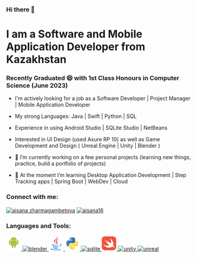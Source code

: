 ### Hi there 👋
<h1 align="left">I am a Software and Mobile Application Developer from Kazakhstan</h1>
<h3 align="left"> Recently Graduated 😄 with 1st Class Honours in Computer Science (June 2023)</h3>

  
- I'm actively looking for a job as a Software Developer | Project Manager | Mobile Application Developer
- My strong Languages: Java | Swift | Python | SQL
- Experience in using Android Studio | SQLite Studio | NetBeans 
- Interested in UI Design (used Axure RP 10) as well as Game Development and Design ( Unreal Engine | Unity | Blender )

- 🔭 I’m currently working on a few personal projects (learning new things, practice, build a portfolio of projects)
- 🌱 At the moment I’m learning Desktop Application Development | Step Tracking apps | Spring Boot | WebDev | Cloud


<!--- My [LinkedIn](www.linkedin.com/in/aisana-zharmagambetova-7161181bb)-->




<h3 align="left">Connect with me:</h3>
<p align="left">
<a href="https://linkedin.com/in/aisana-zharmagambetova-7161181bb" target="blank"><img align="center" src="https://raw.githubusercontent.com/rahuldkjain/github-profile-readme-generator/master/src/images/icons/Social/linked-in-alt.svg" alt="aisana zharmagambetova" height="30" width="40" /></a>
<a href="https://www.hackerrank.com/aisana16" target="blank"><img align="center" src="https://raw.githubusercontent.com/rahuldkjain/github-profile-readme-generator/master/src/images/icons/Social/hackerrank.svg" alt="aisana16" height="30" width="40" /></a>
</p>

<h3 align="left">Languages and Tools:</h3>
<p align="left"> 
  <a href="https://developer.android.com" target="_blank" rel="noreferrer"> <img src="https://raw.githubusercontent.com/devicons/devicon/master/icons/android/android-original-wordmark.svg" alt="android" width="40" height="40"/> </a> 
  <a href="https://www.blender.org/" target="_blank" rel="noreferrer"> <img src="https://download.blender.org/branding/community/blender_community_badge_white.svg" alt="blender" width="40" height="40"/> </a> 
  <a href="https://www.java.com" target="_blank" rel="noreferrer"> <img src="https://raw.githubusercontent.com/devicons/devicon/master/icons/java/java-original.svg" alt="java" width="40" height="40"/> </a> 
  <a href="https://www.python.org" target="_blank" rel="noreferrer"> <img src="https://raw.githubusercontent.com/devicons/devicon/master/icons/python/python-original.svg" alt="python" width="40" height="40"/> </a> 
  <a href="https://www.sqlite.org/" target="_blank" rel="noreferrer"> <img src="https://www.vectorlogo.zone/logos/sqlite/sqlite-icon.svg" alt="sqlite" width="40" height="40"/> </a> 
  <a href="https://developer.apple.com/swift/" target="_blank" rel="noreferrer"> <img src="https://raw.githubusercontent.com/devicons/devicon/master/icons/swift/swift-original.svg" alt="swift" width="40" height="40"/> </a>
  <a href="https://unity.com/" target="_blank" rel="noreferrer"> <img src="https://www.vectorlogo.zone/logos/unity3d/unity3d-icon.svg" alt="unity" width="40" height="40"/> </a> 
  <a href="https://unrealengine.com/" target="_blank" rel="noreferrer"> <img src="https://user-images.githubusercontent.com/12417677/97433592-a9e07800-1915-11eb-8f0b-f4e8cdf8babb.png" alt="unreal" width="40" height="40"/> </a> </p>


<!-- Languages used
<a href="https://github.com/azet16/github-readme-stats"><img align="center" src="https://github-readme-stats.vercel.app/api/top-langs/?username=azet16&layout=compact&theme=buefy&hide_border=true" /></a>  -->

<!-- stats 
<a href="https://github.com/azet16/github-readme-stats"><img align="center" src="https://github-readme-stats.vercel.app/api?username=azet16&show_icons=true&include_all_commits=true&theme=buefy&hide_border=true" alt="Aisana's github stats" /></a> -->

<!--
**AZet16/AZet16** is a ✨ _special_ ✨ repository because its `README.md` (this file) appears on your GitHub profile.

Here are some ideas to get you started:

- 🔭 I’m currently working on ...
- 🌱 I’m currently learning ...
- 👯 I’m looking to collaborate on ...
- 🤔 I’m looking for help with ...
- 💬 Ask me about ...
- 📫 How to reach me: ...
- 😄 Pronouns: ...
- ⚡ Fun fact: ...
-->
